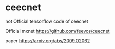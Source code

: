 # ceecnet
not Official tensorflow code of ceecnet

Official mxnet https://github.com/feevos/ceecnet

paper https://arxiv.org/abs/2009.02062
